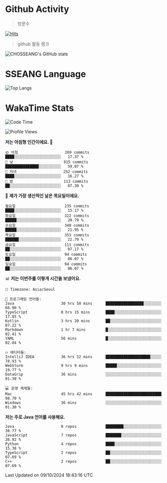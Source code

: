 <!--
**CHOSSEANG/CHOSSEANG** is a ✨ _special_ ✨ repository because its `README.md` (this file) appears on your GitHub profile.

Here are some ideas to get you started:

- 🔭 I’m currently working on ...
- 🌱 I’m currently learning ...
- 👯 I’m looking to collaborate on ...
- 🤔 I’m looking for help with ...
- 💬 Ask me about ...
- 📫 How to reach me: ...
- 😄 Pronouns: ...
- ⚡ Fun fact: ...
-->

# Github Activity
> 방문수

[![Hits](https://hits.seeyoufarm.com/api/count/incr/badge.svg?url=https%3A%2F%2Fgithub.com%2FCHOSSEANG&count_bg=%238AED3E&title_bg=%23495358&icon=electron.svg&icon_color=%23E7E7E7&title=CHOSSEANG&edge_flat=false)](https://hits.seeyoufarm.com)
> github 활동 랭크

![CHOSSEANG's GitHub stats](https://github-readme-stats.vercel.app/api?username=CHOSSEANG&show_icons=true&theme=radical)

# SSEANG Language
![Top Langs](https://github-readme-stats.vercel.app/api/top-langs/?username=CHOSSEANG&layout=compact)

# WakaTime Stats

<!--START_SECTION:waka-->
![Code Time](http://img.shields.io/badge/Code%20Time-150%20hrs%2024%20mins-blue)

![Profile Views](http://img.shields.io/badge/Profile%20Views-0-blue)

**저는 아침형 인간이에요. 🐤** 

```text
🌞 아침                     269 commits         ████░░░░░░░░░░░░░░░░░░░░░   17.37 % 
🌆 낮　                     915 commits         ███████████████░░░░░░░░░░   59.07 % 
🌃 저녁                     252 commits         ████░░░░░░░░░░░░░░░░░░░░░   16.27 % 
🌙 밤　                     113 commits         ██░░░░░░░░░░░░░░░░░░░░░░░   07.30 % 
```
📅 **제가 가장 생산적인 날은 목요일이에요.** 

```text
월요일                      235 commits         ████░░░░░░░░░░░░░░░░░░░░░   15.17 % 
화요일                      322 commits         █████░░░░░░░░░░░░░░░░░░░░   20.79 % 
수요일                      340 commits         █████░░░░░░░░░░░░░░░░░░░░   21.95 % 
목요일                      353 commits         ██████░░░░░░░░░░░░░░░░░░░   22.79 % 
금요일                      111 commits         ██░░░░░░░░░░░░░░░░░░░░░░░   07.17 % 
토요일                      94 commits          ██░░░░░░░░░░░░░░░░░░░░░░░   06.07 % 
일요일                      94 commits          ██░░░░░░░░░░░░░░░░░░░░░░░   06.07 % 
```


📊 **저는 이번주를 이렇게 시간을 보냈어요.** 

```text
🕑︎ Timezone: Asia/Seoul

💬 프로그래밍 언어들: 
Java                     30 hrs 58 mins      █████████████████░░░░░░░░   66.90 % 
TypeScript               8 hrs 15 mins       ████░░░░░░░░░░░░░░░░░░░░░   17.85 % 
Kotlin                   3 hrs 20 mins       ██░░░░░░░░░░░░░░░░░░░░░░░   07.22 % 
Markdown                 1 hr 7 mins         █░░░░░░░░░░░░░░░░░░░░░░░░   02.41 % 
YAML                     56 mins             █░░░░░░░░░░░░░░░░░░░░░░░░   02.04 % 

🔥 에디터들: 
IntelliJ IDEA            36 hrs 32 mins      ████████████████████░░░░░   78.93 % 
WebStorm                 9 hrs 9 mins        █████░░░░░░░░░░░░░░░░░░░░   19.77 % 
DataGrip                 36 mins             ░░░░░░░░░░░░░░░░░░░░░░░░░   01.30 % 

💻 운영 체제들: 
Mac                      45 hrs 42 mins      █████████████████████████   98.70 % 
Windows                  36 mins             ░░░░░░░░░░░░░░░░░░░░░░░░░   01.30 % 
```

**저는 주로 Java 언어를 사용해요.** 

```text
Java                     8 repos             ████████░░░░░░░░░░░░░░░░░   30.77 % 
JavaScript               7 repos             ███████░░░░░░░░░░░░░░░░░░   26.92 % 
Python                   4 repos             ████░░░░░░░░░░░░░░░░░░░░░   15.38 % 
TypeScript               2 repos             ██░░░░░░░░░░░░░░░░░░░░░░░   07.69 % 
C++                      2 repos             ██░░░░░░░░░░░░░░░░░░░░░░░   07.69 % 
```




 Last Updated on 09/10/2024 18:43:16 UTC
<!--END_SECTION:waka-->
